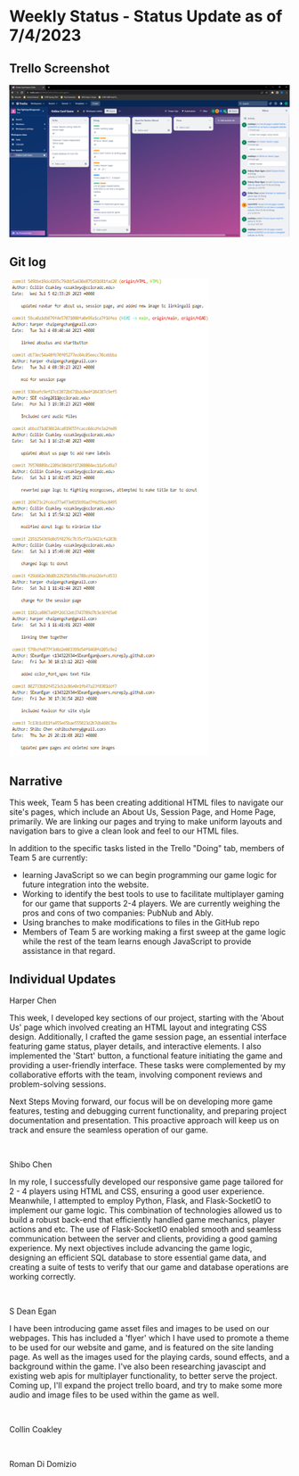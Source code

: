 # Weekly Status - Status Update as of 7/4/2023

## Trello Screenshot

![Trello Screenshot July 4, 2023](20230704_Trello_Screenshot.png)

## Git log
![Git Log July 4, 2023](20230704_Git_log.png)

## Narrative

This week, Team 5 has been creating additional HTML files to navigate our site's pages, which include an About Us, Session Page, and Home Page, primarily. We are linking our pages and trying to make uniform layouts and navigation bars to give a clean look and feel to our HTML files.

In addition to the specific tasks listed in the Trello "Doing" tab, members of Team 5 are currently:
* learning JavaScript so we can begin programming our game logic for future integration into the website. 
* Working to identify the best tools to use to facilitate multiplayer gaming for our game that supports 2-4 players. We are currently weighing the pros and cons of two companies: PubNub and Ably. 
* Using branches to make modifications to files in the GitHub repo
* Members of Team 5 are working making a first sweep at the game logic while the rest of the team learns enough JavaScript to provide assistance in that regard.

## Individual Updates

Harper Chen

This week, I developed key sections of our project, starting with the 'About Us' page which involved creating an HTML layout and integrating CSS design. Additionally, I crafted the game session page, an essential interface featuring game status, player details, and interactive elements. I also implemented the 'Start' button, a functional feature initiating the game and providing a user-friendly interface. These tasks were complemented by my collaborative efforts with the team, involving component reviews and problem-solving sessions.

Next Steps
Moving forward, our focus will be on developing more game features, testing and debugging current functionality, and preparing project documentation and presentation. This proactive approach will keep us on track and ensure the seamless operation of our game.

<br>

Shibo Chen

In my role, I successfully developed our responsive game page tailored for 2 - 4 players using HTML and CSS, ensuring a good user experience. Meanwhile, I attempted to employ Python, Flask, and Flask-SocketIO to implement our game logic. This combination of technologies allowed us to build a robust back-end that efficiently handled game mechanics, player actions and etc. The use of Flask-SocketIO enabled smooth and seamless communication between the server and clients, providing a good gaming experience. My next objectives include advancing the game logic, designing an efficient SQL database to store essential game data, and creating a suite of tests to verify that our game and database operations are working correctly. 

<br>

S Dean Egan

I have been introducing game asset files and images to be used on our webpages. This has included a 'flyer' which I have used to promote a theme to be used for our website and game, and is featured on the site landing page. As well as the images used for the playing cards, sound effects, and a background within the game. I've also been researching javascipt and existing web apis for multiplayer functionality, to better serve the project. Coming up, I'll expand the project trello board, and try to make some more audio and image files to be used within the game as well.

<br>

Collin Coakley



<br>

Roman Di Domizio



<br>